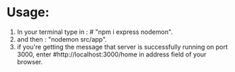 # Usage:

1. In your terminal type in : # "npm i express nodemon".
2. and then : "nodemon src/app".
3. if you're getting the message that server is successfully running on port 3000, enter #http://localhost:3000/home in address field of your browser.
